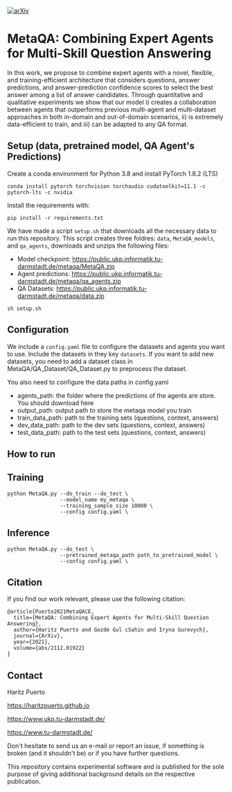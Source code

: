 [![arXiv](https://img.shields.io/badge/arXiv-2112.01922-b31b1b.svg)](https://arxiv.org/abs/2112.01922)
# MetaQA: Combining Expert Agents for Multi-Skill Question Answering

In this work, we propose to combine expert agents with a novel, flexible, and training-efficient architecture that considers questions, answer predictions, and answer-prediction confidence scores to select the best answer among a list of answer candidates. Through quantitative and qualitative experiments we show that our model i) creates a collaboration between agents that outperforms previous multi-agent and multi-dataset approaches in both in-domain and out-of-domain scenarios, ii) is extremely data-efficient to train, and iii) can be adapted to any QA format.

## Setup (data, pretrained model, QA Agent's Predictions)
Create a conda environment for Python 3.8 and install PyTorch 1.8.2 (LTS)
```
conda install pytorch torchvision torchaudio cudatoolkit=11.1 -c pytorch-lts -c nvidia
```

Install the requirements with:

```
pip install -r requirements.txt
```

We have made a script `setup.sh` that downloads all the necessary data to run this repository. This script creates three foldres: `data`, `MetaQA_models`, and `qa_agents`, downloads and unzips the following files:

- Model checkpoint: https://public.ukp.informatik.tu-darmstadt.de/metaqa/MetaQA.zip
- Agent predictions: https://public.ukp.informatik.tu-darmstadt.de/metaqa/qa_agents.zip
- QA Datasets: https://public.ukp.informatik.tu-darmstadt.de/metaqa/data.zip

```
sh setup.sh
```

## Configuration
We include a `config.yaml` file to configure the datasets and agents you want to use.
Include the datasets in they key `datasets`. If you want to add new datasets, you need  to add a dataset class in MetaQA/QA_Dataset/QA_Dataset.py to preprocess the dataset. 

You also need to configure the data paths in config.yaml
- agents_path: the folder where the predictions of the agents are store. You should download here 
- output_path: output path to store the metaqa model you train
- train_data_path: path to the training sets (questions, context, answers)
- dev_data_path: path to the dev sets (questions, context, answers)
- test_data_path: path to the test sets (questions, context, answers)

## How to run

## Training

```
python MetaQA.py --do_train --do_test \
                 --model_name my_metaqa \
                 --training_sample_size 10000 \
                 --config config.yaml \
```

## Inference

```
python MetaQA.py --do_test \
                 --pretrained_metaqa_path path_to_pretrained_model \
                 --config config.yaml \
```


## Citation
If you find our work relevant, please use the following citation:
```
@article{Puerto2021MetaQACE,
  title={MetaQA: Combining Expert Agents for Multi-Skill Question Answering},
  author={Haritz Puerto and Gozde Gul cSahin and Iryna Gurevych},
  journal={ArXiv},
  year={2021},
  volume={abs/2112.01922}
}
```

## Contact

Haritz Puerto

https://haritzpuerto.github.io

https://www.ukp.tu-darmstadt.de/

https://www.tu-darmstadt.de/

Don't hesitate to send us an e-mail or report an issue, if something is broken (and it shouldn't be) or if you have further questions.

This repository contains experimental software and is published for the sole purpose of giving additional background details on the respective publication.